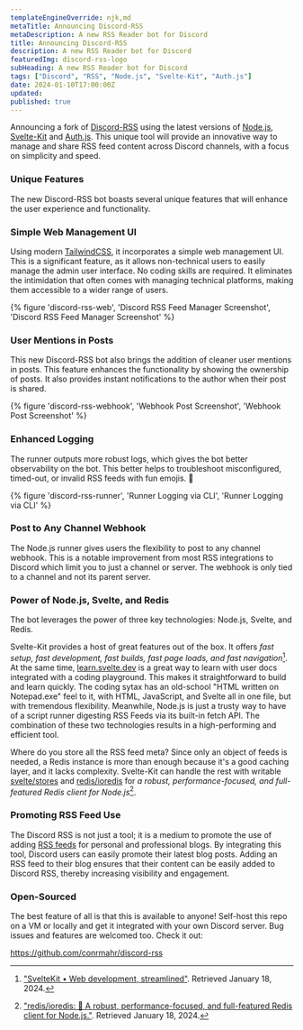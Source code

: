 ```yaml
---
templateEngineOverride: njk,md
metaTitle: Announcing Discord-RSS
metaDescription: A new RSS Reader bot for Discord
title: Announcing Discord-RSS
description: A new RSS Reader bot for Discord
featuredImg: discord-rss-logo
subHeading: A new RSS Reader bot for Discord
tags: ["Discord", "RSS", "Node.js", "Svelte-Kit", "Auth.js"]
date: 2024-01-10T17:00:00Z
updated:
published: true
---
```


<div class="col-start-3 col-end-9">

Announcing a fork of [Discord-RSS](https://github.com/3ventic/discord-rss) using the latest versions of [Node.js](https://nodejs.org), [Svelte-Kit](https://kit.svelte.dev) and [Auth.js](https://authjs.dev/). This unique tool will provide an innovative way to manage and share RSS feed content across Discord channels, with a focus on simplicity and speed.

### Unique Features
The new Discord-RSS bot boasts several unique features that will enhance the user experience and functionality.

### Simple Web Management UI
Using modern [TailwindCSS](https://tailwindcss.com), it incorporates a simple web management UI. This is a significant feature, as it allows non-technical users to easily manage the admin user interface. No coding skills are required. It eliminates the intimidation that often comes with managing technical platforms, making them accessible to a wider range of users.

{% figure 'discord-rss-web', 'Discord RSS Feed Manager Screenshot', 'Discord RSS Feed Manager Screenshot' %}

### User Mentions in Posts
This new Discord-RSS bot also brings the addition of cleaner user mentions in posts. This feature enhances the functionality by showing the ownership of posts. It also provides instant notifications to the author when their post is shared.

{% figure 'discord-rss-webhook', 'Webhook Post Screenshot', 'Webhook Post Screenshot' %}

### Enhanced Logging
The runner outputs more robust logs, which gives the bot better observability on the bot. This better helps to troubleshoot misconfigured, timed-out, or invalid RSS feeds with fun emojis. 🎉

{% figure 'discord-rss-runner', 'Runner Logging via CLI', 'Runner Logging via CLI' %}

### Post to Any Channel Webhook
The Node.js runner gives users the flexibility to post to any channel webhook. This is a notable improvement from most RSS integrations to Discord which limit you to just a channel or server. The webhook is only tied to a channel and not its parent server.

### Power of Node.js, Svelte, and Redis
The bot leverages the power of three key technologies: Node.js, Svelte, and Redis.

Svelte-Kit provides a host of great features out of the box. It offers *fast setup, fast development, fast builds, fast page loads, and fast navigation*[^1]. At the same time, [learn.svelte.dev](https://learn.svelte.dev/) is a great way to learn with user docs integrated with a coding playground. This makes it straightforward to build and learn quickly. The coding sytax has an old-school "HTML written on Notepad.exe" feel to it, with HTML, JavaScript, and Svelte all in one file, but with tremendous flexibility. Meanwhile, Node.js is just a trusty way to have of a script runner digesting RSS Feeds via its built-in fetch API. The combination of these two technologies results in a high-performing and efficient tool.

Where do you store all the RSS feed meta? Since only an object of feeds is needed, a Redis instance is more than enough because it's a good caching layer, and it lacks complexity. Svelte-Kit can handle the rest with writable [svelte/stores](https://svelte.dev/docs/svelte-store#readable) and [redis/ioredis](https://github.com/redis/ioredis) for *a robust, performance-focused, and full-featured Redis client for Node.js*[^2].

### Promoting RSS Feed Use
The Discord RSS is not just a tool; it is a medium to promote the use of adding [RSS feeds](https://aboutfeeds.com/) for personal and professional blogs. By integrating this tool, Discord users can easily promote their latest blog posts. Adding an RSS feed to their blog ensures that their content can be easily added to Discord RSS, thereby increasing visibility and engagement.

### Open-Sourced
The best feature of all is that this is available to anyone! Self-host this repo on a VM or locally and get it integrated with your own Discord server. Bug issues and features are welcomed too. Check it out: 

https://github.com/conrmahr/discord-rss

[^1]: ["SvelteKit • Web development, streamlined"](https://kit.svelte.dev). Retrieved January 18, 2024.
[^2]: ["redis/ioredis: 🚀 A robust, performance-focused, and full-featured Redis client for Node.js."](https://github.com/redis/ioredis). Retrieved January 18, 2024.
</div>